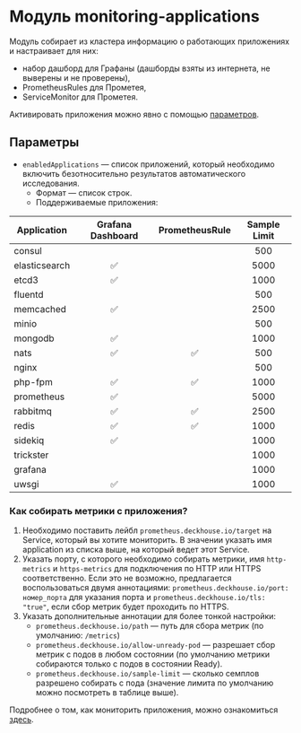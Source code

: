 Модуль monitoring-applications
==============================

Модуль собирает из кластера информацию о работающих приложениях и настраивает для них:
* набор дашборд для Графаны (дашборды взяты из интернета, не выверены и не проверены),
* PrometheusRules для Прометея,
* ServiceMonitor для Прометея.

Активировать приложения можно явно с помощью [параметров](#параметры).

Параметры
---------
* `enabledApplications` — список приложений, который необходимо включить безотносительно результатов автоматического исследования.
  * Формат — список строк.
  * Поддерживаемые приложения:

| **Application** | **Grafana Dashboard** | **PrometheusRule** | **Sample Limit** |
| ------ |:------:|:------:|:------:|
| consul        |                    |                    | 500 |
| elasticsearch | :white_check_mark: |                    | 5000 |
| etcd3         | :white_check_mark: |                    | 1000 |
| fluentd       |                    |                    | 500 |
| memcached     | :white_check_mark: |                    | 2500 |
| minio         |                    |                    | 500 |
| mongodb       | :white_check_mark: |                    | 1000 |
| nats          | :white_check_mark: | :white_check_mark: | 500 |
| nginx         |                    |                    | 500 |
| php-fpm       | :white_check_mark: | :white_check_mark: | 1000 |
| prometheus    | :white_check_mark: |                    | 5000 |
| rabbitmq      | :white_check_mark: | :white_check_mark: | 2500 |
| redis         | :white_check_mark: | :white_check_mark: | 1000 |
| sidekiq       | :white_check_mark: |                    | 1000 |
| trickster     |                    |                    | 1000 |
| grafana       |                    |                    | 1000 |
| uwsgi         | :white_check_mark: |                    | 1000 |


### Как собирать метрики с приложения?

1. Необходимо поставить лейбл `prometheus.deckhouse.io/target` на Service, который вы хотите мониторить. В значении указать имя application из списка выше, на который ведет этот Service.
2. Указать порту, с которого необходимо собирать метрики, имя `http-metrics` и `https-metrics` для подключения по HTTP или HTTPS соответственно.
Если это не возможно, предлагается воспользоваться двумя аннотациями: `prometheus.deckhouse.io/port: номер_порта` для указания порта и `prometheus.deckhouse.io/tls: "true"`, если сбор метрик будет проходить по HTTPS.
3. Указать дополнительные аннотации для более тонкой настройки:
    * `prometheus.deckhouse.io/path` — путь для сбора метрик (по умолчанию: `/metrics`)
    * `prometheus.deckhouse.io/allow-unready-pod` — разрешает сбор метрик с подов в любом состоянии (по умолчанию метрики собираются только с подов в состоянии Ready).
    * `prometheus.deckhouse.io/sample-limit` — сколько семплов разрешено собирать с пода (значение лимита по умолчанию можно посмотреть в таблице выше).

Подробнее о том, как мониторить приложения, можно ознакомиться [здесь](../../docs/guides/MONITORING.md).
